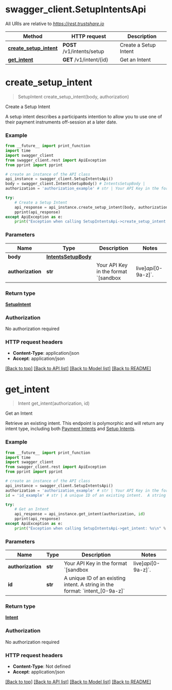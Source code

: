 # swagger_client.SetupIntentsApi

All URIs are relative to *https://rest.trustshare.io*

Method | HTTP request | Description
------------- | ------------- | -------------
[**create_setup_intent**](SetupIntentsApi.md#create_setup_intent) | **POST** /v1/intents/setup | Create a Setup Intent
[**get_intent**](SetupIntentsApi.md#get_intent) | **GET** /v1/intent/{id} | Get an Intent

# **create_setup_intent**
> SetupIntent create_setup_intent(body, authorization)

Create a Setup Intent

A setup intent describes a participants intention to allow you to use one of their payment instruments off-session at a later date.

### Example
```python
from __future__ import print_function
import time
import swagger_client
from swagger_client.rest import ApiException
from pprint import pprint

# create an instance of the API class
api_instance = swagger_client.SetupIntentsApi()
body = swagger_client.IntentsSetupBody() # IntentsSetupBody | 
authorization = 'authorization_example' # str | Your API Key in the format `[sandbox|live]_api_[0-9a-z]`.

try:
    # Create a Setup Intent
    api_response = api_instance.create_setup_intent(body, authorization)
    pprint(api_response)
except ApiException as e:
    print("Exception when calling SetupIntentsApi->create_setup_intent: %s\n" % e)
```

### Parameters

Name | Type | Description  | Notes
------------- | ------------- | ------------- | -------------
 **body** | [**IntentsSetupBody**](IntentsSetupBody.md)|  | 
 **authorization** | **str**| Your API Key in the format &#x60;[sandbox|live]_api_[0-9a-z]&#x60;. | 

### Return type

[**SetupIntent**](SetupIntent.md)

### Authorization

No authorization required

### HTTP request headers

 - **Content-Type**: application/json
 - **Accept**: application/json

[[Back to top]](#) [[Back to API list]](../README.md#documentation-for-api-endpoints) [[Back to Model list]](../README.md#documentation-for-models) [[Back to README]](../README.md)

# **get_intent**
> Intent get_intent(authorization, id)

Get an Intent

Retrieve an existing intent.  This endpoint is polymorphic and will return any intent type, including both [Payment Intents](/resources/payment-intents) and [Setup Intents](/resources/setup-intents).

### Example
```python
from __future__ import print_function
import time
import swagger_client
from swagger_client.rest import ApiException
from pprint import pprint

# create an instance of the API class
api_instance = swagger_client.SetupIntentsApi()
authorization = 'authorization_example' # str | Your API Key in the format `[sandbox|live]_api_[0-9a-z]`.
id = 'id_example' # str | A unique ID of an existing intent.  A string in the format: `intent_[0-9a-z]`

try:
    # Get an Intent
    api_response = api_instance.get_intent(authorization, id)
    pprint(api_response)
except ApiException as e:
    print("Exception when calling SetupIntentsApi->get_intent: %s\n" % e)
```

### Parameters

Name | Type | Description  | Notes
------------- | ------------- | ------------- | -------------
 **authorization** | **str**| Your API Key in the format &#x60;[sandbox|live]_api_[0-9a-z]&#x60;. | 
 **id** | **str**| A unique ID of an existing intent.  A string in the format: &#x60;intent_[0-9a-z]&#x60; | 

### Return type

[**Intent**](Intent.md)

### Authorization

No authorization required

### HTTP request headers

 - **Content-Type**: Not defined
 - **Accept**: application/json

[[Back to top]](#) [[Back to API list]](../README.md#documentation-for-api-endpoints) [[Back to Model list]](../README.md#documentation-for-models) [[Back to README]](../README.md)

